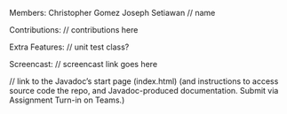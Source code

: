 Members:
Christopher Gomez
Joseph Setiawan
// name

Contributions:
// contributions here

Extra Features:
// unit test class?

Screencast:
// screencast link goes here

// link to the Javadoc’s start page (index.html) (and instructions to access source code the repo, and Javadoc-produced documentation. Submit via Assignment Turn-in on Teams.)